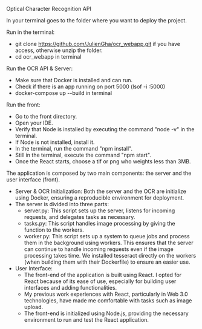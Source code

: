Optical Character Recognition API

In your terminal goes to the folder where you want to deploy the project.

Run in the terminal:
- git clone https://github.com/JulienGha/ocr_webapp.git if you have access, otherwise unzip the folder.
- cd ocr_webapp in terminal

Run the OCR API & Server:
- Make sure that Docker is installed and can run.
- Check if there is an app running on port 5000 (lsof -i :5000)
- docker-compose up --build in terminal

Run the front:
- Go to the front directory.
- Open your IDE.
- Verify that Node is installed by executing the command "node -v" in the terminal.
- If Node is not installed, install it.
- In the terminal, run the command "npm install".
- Still in the terminal, execute the command "npm start".
- Once the React starts, choose a tif or png who weights less than 3MB.

The application is composed by two main components: the server and the user interface (front).
- Server & OCR Initialization: Both the server and the OCR are initialize using Docker, ensuring a reproducible environment for deployment.
- The server is divided into three parts:
  - server.py: This script sets up the server, listens for incoming requests, and delegates tasks as necessary.
  - tasks.py: This script handles image processing by giving the function to the workers.
  - worker.py: This script sets up a system to queue jobs and process them in the background using workers. This ensures that the server can continue to handle incoming requests even if the image processing takes time. We installed tesseract directly on the workers (when building them with their Dockerfile) to ensure an easier use.
- User Interface:
  - The front-end of the application is built using React. I opted for React because of its ease of use, especially for building user interfaces and adding functionalities.
  - My previous work experiences with React, particularly in Web 3.0 technologies, have made me comfortable with tasks such as image upload.
  - The front-end is initialized using Node.js, providing the necessary environment to run and test the React application.
